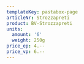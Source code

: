```yaml
---
templateKey: pastabox-page
articleNr: Strozzapreti
product: BV-Strozzapreti
units:
  amount: '6'
  weight: 250g
price_ep: 4.--
price_vp: 6.--
---
```


